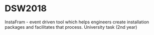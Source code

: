 # DSW2018
InstaFram - event driven tool which helps engineers create installation packages and facilitates that process. University task (2nd year)
